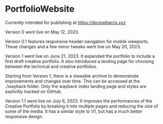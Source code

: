 # PortfolioWebsite

Currently intended for publishing at https://donnajharris.xyz

Version 0 went live on May 12, 2023.

Version 0.1 features responsive header navigation for mobile viewports. These changes and a few minor tweaks went live on May 20, 2023.

Version 1 went live on June 21, 2023. It expanded the portfolio to include a first draft creative portfolio. It also introduced a landing page for choosing between the technical and creative portfolios.

Starting from Version 1, there is a viewable archive to demonstrate improvements and changes over time. This can be accessed at the ./wayback folder. Only the wayback index landing page and styles are explicitly tracked on GitHub.

Version 1.1 went live on July 6, 2023. It improves the performances of the Creative Portfolio by breaking it into multiple pages and reducing the size of some of the media. It has a similar style to V1, but has a much better responsive design.
